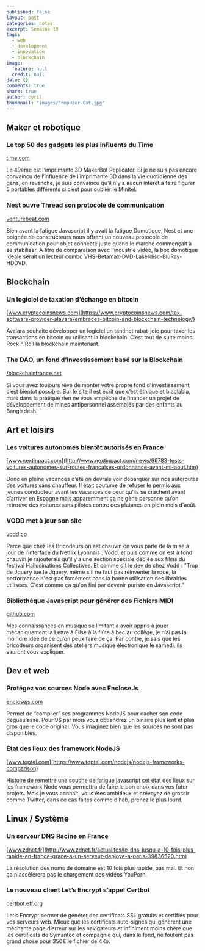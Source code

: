 ```yaml
---
published: false
layout: post
categories: notes
excerpt: Semaine 19
tags: 
  - web
  - development
  - innovation
  - blockchain
image: 
  feature: null
  credit: null
date: {}
comments: true
share: true
author: cyril
thumbnail: "images/Computer-Cat.jpg"
---
```

## Maker et robotique

### Le top 50 des gadgets les plus influents du Time
[time.com](http://time.com/4309573/most-influential-gadgets/)

Le 49ème est l’imprimante 3D MakerBot Replicator. Si je ne suis pas encore convaincu de l’influence de l’imprimante 3D dans la vie quotidienne des gens, en revanche,  je suis convaincu qu’il n’y a aucun intérêt à faire figurer 5 portables différents si c’est pour oublier le Minitel.

### Nest ouvre Thread son protocole de communication
[venturebeat.com](http://venturebeat.com/2016/05/11/nest-open-sources-its-home-automation-network-protocol-thread/)

Bien avant la fatigue Javascript il y avait la fatigue Domotique, Nest et une poignée de constructeurs nous offrent un nouveau protocole de communication pour objet connecté juste quand le marché commençait à se stabiliser. A titre de comparaison avec l’industrie vidéo, la box domotique idéale serait un lecteur combo VHS-Betamax-DVD-Laserdisc-BluRay-HDDVD.


## Blockchain

### Un logiciel de taxation d’échange en bitcoin
[www.cryptocoinsnews.com](https://www.cryptocoinsnews.com/tax-software-provider-alavara-embraces-bitcoin-and-blockchain-technology/)

Avalara souhaite développer un logiciel un tantinet rabat-joie pour taxer les transactions en bitcoin ou utilisant la blockchain. C’est tout de suite moins Rock n’Roll la blockchain maintenant.

### The DAO, un fond d’investissement basé sur la Blockchain
[/blockchainfrance.net](https://blockchainfrance.net/2016/05/12/qu-est-ce-qu-une-dao/)

Si vous avez toujours rêvé de monter votre propre fond d'investissement, c’est bientot possible. Sur le site il est écrit que c’est éthique et blablabla, mais dans la pratique rien ne vous empêche de financer un projet de développement de mines antipersonnel assemblés par des enfants au Bangladesh.

## Art et loisirs

### Les voitures autonomes bientôt autorisés en France
[www.nextinpact.com](http://www.nextinpact.com/news/99783-tests-voitures-autonomes-sur-routes-francaises-ordonnance-avant-mi-aout.htm)

Donc en pleine vacances d’été on devrais voir débarquer sur nos autoroutes des voitures sans chauffeur. Il était coutume de refuser le permis aux jeunes conducteur avant les vacances de peur qu’ils se crachent avant d’arriver en Espagne mais apparemment ça ne gène personne qu’on retrouve des voitures sans pilotes contre des platanes en plein mois d'août.

### VODD met à jour son site
[vodd.co](https://vodd.co/)

Parce que chez les Bricodeurs on est chauvin on vous parle de la mise à jour de l’interface du Netflix Lyonnais : Vodd, et puis comme on est à fond chauvin je rajouterais qu’il y a une section spéciale dédiée aux films du festival Hallucinations Collectives.
Et comme dit le dev de chez Vodd :
"Trop de Jquery tue le Jquery, même s'il ne faut pas réinventer la roue, la performance n'est pas forcément dans la bonne utilisation des librairies utilisées. C'est comme ça qu'on fini par devenir puriste en Javascript."

### Bibliothèque Javascript pour générer des Fichiers MIDI
[github.com](https://github.com/grimmdude/MidiWriterJS)

Mes connaissances en musique se limitant à avoir appris à jouer mécaniquement la Lettre à Élise à la flûte à bec au collège, je n’ai pas la moindre idée de ce qu’on peux faire de ça. Par contre, je sais que les bricodeurs organisent des ateliers musique électronique le samedi, ils sauront vous expliquer. 

## Dev et web

### Protégez vos sources Node avec EncloseJs
[enclosejs.com](http://enclosejs.com/)

Permet de “compiler” ses programmes NodeJS pour cacher son code dégueulasse. Pour 9$ par mois vous obtiendrez un binaire plus lent et plus gros que le code original. Vous imaginez bien que les sources ne sont pas disponibles.

### État des lieux des framework NodeJS
[www.toptal.com](https://www.toptal.com/nodejs/nodejs-frameworks-comparison)

Histoire de remettre une couche de fatigue javascript cet état des lieux sur les framework Node vous permettra de faire le bon choix dans vos futur projets. Mais je vous connaît, vous êtes ambitieux et prévoyez de grossir comme Twitter, dans ce cas faites comme d’hab, prenez le plus lourd.

## Linux / Système

### Un serveur DNS Racine en France
[www.zdnet.fr](http://www.zdnet.fr/actualites/le-dns-jusqu-a-10-fois-plus-rapide-en-france-grace-a-un-serveur-deploye-a-paris-39836520.htm)

La résolution des noms de domaine est 10 fois plus rapide, pas mal. Et non ça n'accélérera pas le chargement des vidéos YouPorn.

### Le nouveau client Let’s Encrypt s’appel Certbot
[certbot.eff.org](https://certbot.eff.org/)

Let’s Encrypt permet de générer des certificats SSL gratuits et certifiés pour vos serveurs web. Mieux que les certificats auto-signés qui génèrent une méchante page d’erreur sur les navigateurs et infiniment moins chère que les certificats de Symantec et compagnie qui, dans le fond, ne foutent pas grand chose pour 350€ le fichier de 4Ko.

